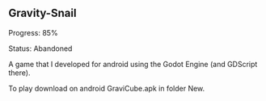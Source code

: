 ## Gravity-Snail
 
Progress: 85%

Status: Abandoned

A game that I developed for android using the Godot Engine (and GDScript there).

To play download on android GraviCube.apk in folder New.
